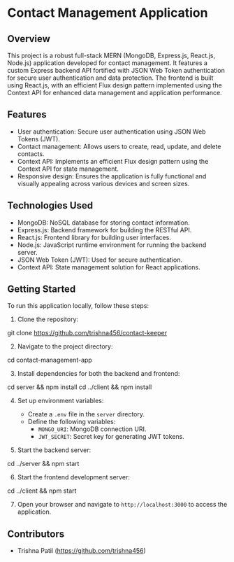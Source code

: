# Contact Management Application

## Overview

This project is a robust full-stack MERN (MongoDB, Express.js, React.js, Node.js) application developed for contact management. It features a custom Express backend API fortified with JSON Web Token authentication for secure user authentication and data protection. The frontend is built using React.js, with an efficient Flux design pattern implemented using the Context API for enhanced data management and application performance.

## Features

- User authentication: Secure user authentication using JSON Web Tokens (JWT).
- Contact management: Allows users to create, read, update, and delete contacts.
- Context API: Implements an efficient Flux design pattern using the Context API for state management.
- Responsive design: Ensures the application is fully functional and visually appealing across various devices and screen sizes.

## Technologies Used

- MongoDB: NoSQL database for storing contact information.
- Express.js: Backend framework for building the RESTful API.
- React.js: Frontend library for building user interfaces.
- Node.js: JavaScript runtime environment for running the backend server.
- JSON Web Token (JWT): Used for secure authentication.
- Context API: State management solution for React applications.

## Getting Started

To run this application locally, follow these steps:

1. Clone the repository:

git clone https://github.com/trishna456/contact-keeper


2. Navigate to the project directory:

cd contact-management-app


3. Install dependencies for both the backend and frontend:

cd server && npm install
cd ../client && npm install


4. Set up environment variables:
   - Create a `.env` file in the `server` directory.
   - Define the following variables:
     - `MONGO_URI`: MongoDB connection URI.
     - `JWT_SECRET`: Secret key for generating JWT tokens.

5. Start the backend server:

cd ../server && npm start


6. Start the frontend development server:

cd ../client && npm start


7. Open your browser and navigate to `http://localhost:3000` to access the application.

## Contributors

- Trishna Patil (https://github.com/trishna456)

